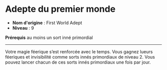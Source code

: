 # Adepte du premier monde

 * **Nom d'origine** : First World Adept
 * **Niveau** : 9


<p><strong>Prérequis</strong> au moins un sort inné primordial</p>
<hr>
<p>Votre magie féerique s’est renforcée avec le temps. Vous gagnez lueurs féeriques et invisibilité comme sorts innés primordiaux de niveau 2. Vous pouvez lancer chacun de ces sorts innés primordiaux une fois par jour.</p>